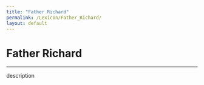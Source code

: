 ```yaml
---
title: "Father Richard"
permalink: /Lexicon/Father_Richard/
layout: default
---
```

# Father Richard
---
description